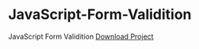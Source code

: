 # JavaScript-Form-Validition
JavaScript Form Validition
<a href="https://github.com/jalalamin/JavaScript-Form-Validition/archive/gh-pages.zip">Download Project</a>
